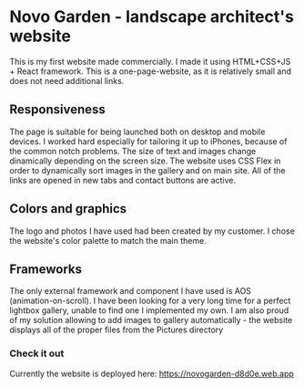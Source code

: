 # Novo Garden - landscape architect's website

This is my first website made commercially. I made it using HTML+CSS+JS + React framework. This is a one-page-website, as it is relatively small and does not need additional links.

## Responsiveness

The page is suitable for being launched both on desktop and mobile devices. I worked hard especially for tailoring it up to iPhones, because of the common notch problems. The size of text and images change dinamically depending on the screen size. The website uses CSS Flex in order to dynamically sort images in the gallery and on main site. All of the links are opened in new tabs and contact buttons are active.

## Colors and graphics

The logo and photos I have used had been created by my customer. I chose the website's color palette to match the main theme. 

## Frameworks

The only external framework and component I have used is AOS (animation-on-scroll). I have been looking for a very long time for a perfect lightbox gallery, unable to find one I implemented my own. I am also proud of my solution allowing to add images to gallery automatically - the website displays all of the proper files from the Pictures directory

### Check it out

Currently the website is deployed here: https://novogarden-d8d0e.web.app
